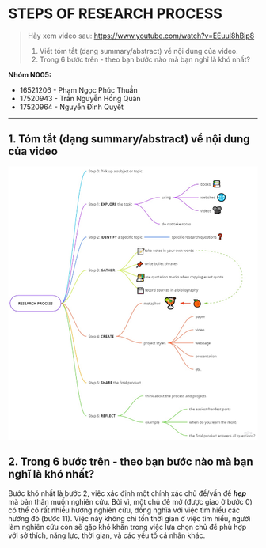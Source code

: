 # STEPS OF RESEARCH PROCESS

> Hãy xem video sau: https://www.youtube.com/watch?v=EEuul8hBip8
>
> 1. Viết tóm tắt (dạng summary/abstract) về nội dung của video.
> 2. Trong 6 bước trên - theo bạn bước nào mà bạn nghĩ là khó nhất?

**Nhóm N005:**

- 16521206 - Phạm Ngọc Phúc Thuần
- 17520943 - Trần Nguyễn Hồng Quân
- 17520964 - Nguyễn Đình Quyết

---

## 1. Tóm tắt (dạng summary/abstract) về nội dung của video

![Steps of research process](./Images/step-of-research-process.jpg)

## 2. Trong 6 bước trên - theo bạn bước nào mà bạn nghĩ là khó nhất?

Bước khó nhất là bước 2, việc xác định một chính xác chủ đề/vấn đề **_hẹp_** mà bản thân muốn nghiên cứu. Bởi vì, một chủ đề mở (được giao ở bước 0) có thể có rất nhiều hướng nghiên cứu, đồng nghĩa với việc tìm hiểu các hướng đó (bước 11). Việc này không chỉ tốn thời gian ở việc tìm hiểu, người làm nghiên cứu còn sẽ gặp khó khăn trong việc lựa chọn chủ đề phù hợp với sở thích, năng lực, thời gian, và các yếu tố cá nhân khác.
